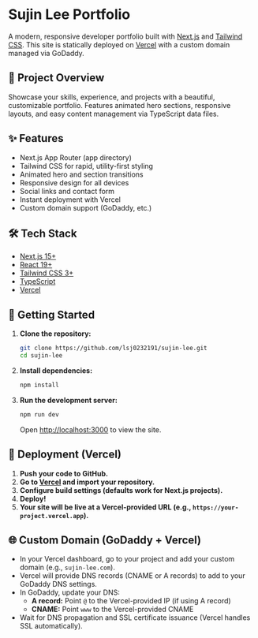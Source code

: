# Sujin Lee Portfolio

A modern, responsive developer portfolio built with [Next.js](https://nextjs.org/) and [Tailwind CSS](https://tailwindcss.com/). This site is statically deployed on [Vercel](https://vercel.com/) with a custom domain managed via GoDaddy.

## 🚀 Project Overview
Showcase your skills, experience, and projects with a beautiful, customizable portfolio. Features animated hero sections, responsive layouts, and easy content management via TypeScript data files.

## ✨ Features
- Next.js App Router (app directory)
- Tailwind CSS for rapid, utility-first styling
- Animated hero and section transitions
- Responsive design for all devices
- Social links and contact form
- Instant deployment with Vercel
- Custom domain support (GoDaddy, etc.)

## 🛠 Tech Stack
- [Next.js 15+](https://nextjs.org/)
- [React 19+](https://react.dev/)
- [Tailwind CSS 3+](https://tailwindcss.com/)
- [TypeScript](https://www.typescriptlang.org/)
- [Vercel](https://vercel.com/)

## 🏁 Getting Started

1. **Clone the repository:**
   ```sh
   git clone https://github.com/lsj0232191/sujin-lee.git
   cd sujin-lee
   ```
2. **Install dependencies:**
   ```sh
   npm install
   ```
3. **Run the development server:**
   ```sh
   npm run dev
   ```
   Open [http://localhost:3000](http://localhost:3000) to view the site.

## 🚀 Deployment (Vercel)

1. **Push your code to GitHub.**
2. **Go to [Vercel](https://vercel.com/) and import your repository.**
3. **Configure build settings (defaults work for Next.js projects).**
4. **Deploy!**
5. **Your site will be live at a Vercel-provided URL (e.g., `https://your-project.vercel.app`).**

## 🌐 Custom Domain (GoDaddy + Vercel)
- In your Vercel dashboard, go to your project and add your custom domain (e.g., `sujin-lee.com`).
- Vercel will provide DNS records (CNAME or A records) to add to your GoDaddy DNS settings.
- In GoDaddy, update your DNS:
  - **A record:** Point `@` to the Vercel-provided IP (if using A record)
  - **CNAME:** Point `www` to the Vercel-provided CNAME
- Wait for DNS propagation and SSL certificate issuance (Vercel handles SSL automatically).
